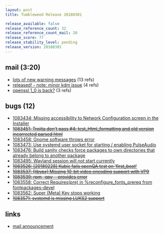 ```yaml
---
layout: post
title: Tumbleweed Release 20180301

release_available: false
release_reference_count: 32
release_reference_count_mail: 20
release_score: 77
release_stability_level: pending
release_version: 20180301
---
```


## mail (3:20)

- [lots of new warning messages](https://lists.opensuse.org/opensuse-factory/2018-03/msg00046.html) (13 refs)
- [released! - note: minor kdm issue](https://lists.opensuse.org/opensuse-factory/2018-03/msg00042.html) (4 refs)
- [openssl 1_0 is back?](https://lists.opensuse.org/opensuse-factory/2018-03/msg00075.html) (3 refs)

## bugs (12)

<!--more-->

- [1083434: Missing accessibility to Network Configuration screen in the Installer](https://bugzilla.opensuse.org/show_bug.cgi?id=1083434)
- ~~[1083451: Trojita don't pass #4: test_Html_formatting and old version incorrected parsed html](https://bugzilla.opensuse.org/show_bug.cgi?id=1083451)~~
- [1083458: Gnome software throws error](https://bugzilla.opensuse.org/show_bug.cgi?id=1083458)
- [1083473: Use systemd user socket for starting / enabling PulseAudio](https://bugzilla.opensuse.org/show_bug.cgi?id=1083473)
- [1083476: Build sanity checks force packages to own directories that already belong to another package](https://bugzilla.opensuse.org/show_bug.cgi?id=1083476)
- [1083495: Wayland session will not start currently](https://bugzilla.opensuse.org/show_bug.cgi?id=1083495)
- ~~[1083526: [20180228] Kubic fails openQA test on 'first_boot'](https://bugzilla.opensuse.org/show_bug.cgi?id=1083526)~~
- ~~[1083537: [libvpx] Missing 10-bit video encoding support with VP9](https://bugzilla.opensuse.org/show_bug.cgi?id=1083537)~~
- ~~[1083539: rpm -qpv --provides error](https://bugzilla.opensuse.org/show_bug.cgi?id=1083539)~~
- [1083558: Correct Requires(pre) in %reconfigure_fonts_prereq from fontpackages-devel](https://bugzilla.opensuse.org/show_bug.cgi?id=1083558)
- [1083562: Super (Meta) Key stops working](https://bugzilla.opensuse.org/show_bug.cgi?id=1083562)
- ~~[1083571: systemd is missing LUKS2 support](https://bugzilla.opensuse.org/show_bug.cgi?id=1083571)~~



## links

- [mail announcement](https://lists.opensuse.org/opensuse-factory/2018-03/msg00039.html)
